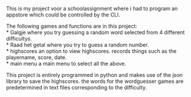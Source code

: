 This is my project voor a schoolassignment where i had to program an appstore which could be controlled by the CLI.


The following games and functions are in this project:<br>
    * Galgje               where you try guessing a random word selected from 4 different difficultys.<br>
    * Raad het getal       where you try to guess a random number.<br>
    * highscores           an option to view highscores. records things such as the playername, score, date.<br>
    * main menu            a main menu to select all the above.<br>


This project is entirely programmed in python and makes use of the json library to save the highscores. 
the words for the wordguesser games are predetermined in text files corresponding to the difficulty.

